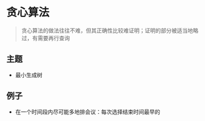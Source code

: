 # 贪心算法

> 贪心算法的做法往往不难，但其正确性比较难证明；证明的部分被适当地略过，有需要再行查询

## 主题

- 最小生成树

## 例子

- 在一个时间段内尽可能多地排会议：每次选择结束时间最早的
